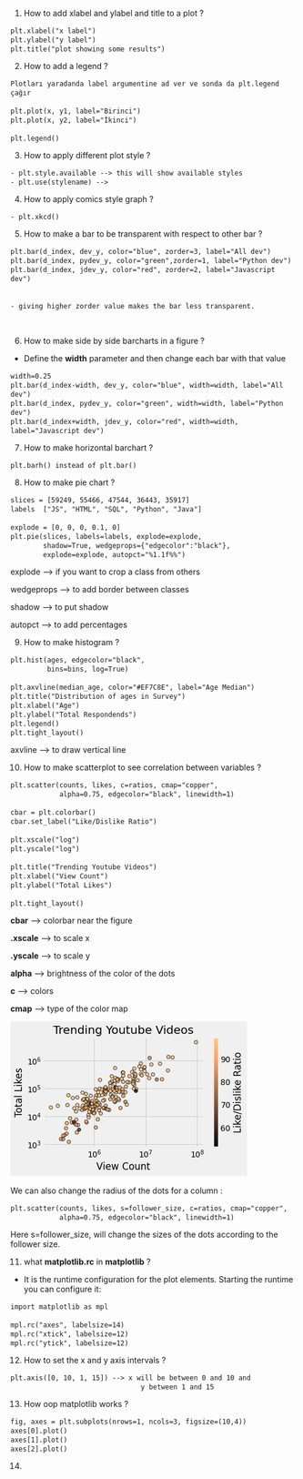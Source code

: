 1. How to add xlabel and ylabel and title to a plot ?

```
plt.xlabel("x label")
plt.ylabel("y label")
plt.title("plot showing some results")
```

2. How to add a legend ?

```
Plotları yaradanda label argumentine ad ver ve sonda da plt.legend çağır

plt.plot(x, y1, label="Birinci")
plt.plot(x, y2, label="İkinci")

plt.legend()
```

3. How to apply different plot style ?

```
- plt.style.available --> this will show available styles
- plt.use(stylename) -->
```

4. How to apply comics style graph ?

```
- plt.xkcd()
```

5. How to make a bar to be transparent with respect to other bar ?

```
plt.bar(d_index, dev_y, color="blue", zorder=3, label="All dev")
plt.bar(d_index, pydev_y, color="green",zorder=1, label="Python dev")
plt.bar(d_index, jdev_y, color="red", zorder=2, label="Javascript dev")


- giving higher zorder value makes the bar less transparent. 
```

<img title="" src="file:///home/haziyevv/Documents/mynotes/figures/bars_zorder.png" alt="" width="377">

6. How to make side by side barcharts in a figure ? 
- Define the **width** parameter and then change each bar with that value

```
width=0.25
plt.bar(d_index-width, dev_y, color="blue", width=width, label="All dev")
plt.bar(d_index, pydev_y, color="green", width=width, label="Python dev")
plt.bar(d_index+width, jdev_y, color="red", width=width, label="Javascript dev")
```

7. How to make horizontal barchart ?

```
plt.barh() instead of plt.bar()
```

8. How to make pie chart ?

```
slices = [59249, 55466, 47544, 36443, 35917]
labels  ["JS", "HTML", "SQL", "Python", "Java"]

explode = [0, 0, 0, 0.1, 0]
plt.pie(slices, labels=labels, explode=explode,
        shadow=True, wedgeprops={"edgecolor":"black"}, 
        explode=explode, autopct="%1.1f%%")
```

explode --> if you want to crop a class from others

wedgeprops --> to add border between classes

shadow --> to put shadow

autopct --> to add percentages

9. How to make histogram ?

```
plt.hist(ages, edgecolor="black", 
         bins=bins, log=True)

plt.axvline(median_age, color="#EF7C8E", label="Age Median")
plt.title("Distribution of ages in Survey")
plt.xlabel("Age")
plt.ylabel("Total Respondends")
plt.legend()
plt.tight_layout()
```

axvline --> to draw vertical line

10. How to make scatterplot to see correlation between variables ? 

```
plt.scatter(counts, likes, c=ratios, cmap="copper",
            alpha=0.75, edgecolor="black", linewidth=1)

cbar = plt.colorbar()
cbar.set_label("Like/Dislike Ratio")

plt.xscale("log")
plt.yscale("log")

plt.title("Trending Youtube Videos")
plt.xlabel("View Count")
plt.ylabel("Total Likes")

plt.tight_layout()
```

**cbar** --> colorbar near the figure

**.xscale** --> to scale x

**.yscale** --> to scale y

**alpha** --> brightness of the color of the dots

**c** --> colors

**cmap** --> type of the color map

<img title="" src="figures/scatter.png" alt="">

We can also change the radius of the dots for a column :

```
plt.scatter(counts, likes, s=follower_size, c=ratios, cmap="copper",
            alpha=0.75, edgecolor="black", linewidth=1)
```

Here s=follower\_size, will change the sizes of the dots according to the follower size.





11. what **matplotlib.rc** in **matplotlib** ?
* It is the runtime configuration for the plot elements. Starting the runtime you can configure it:

```
import matplotlib as mpl

mpl.rc("axes", labelsize=14)
mpl.rc("xtick", labelsize=12)
mpl.rc("ytick", labelsize=12)
```

12. How to set the x and y axis intervals ?

```
plt.axis([0, 10, 1, 15]) --> x will be between 0 and 10 and 
                                y between 1 and 15 
```

13. How oop matplotlib works ?

```
fig, axes = plt.subplots(nrows=1, ncols=3, figsize=(10,4))
axes[0].plot()
axes[1].plot()
axes[2].plot()
```

14. 
